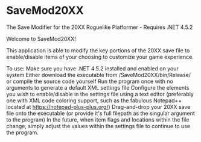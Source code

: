 # SaveMod20XX
The Save Modifier for the 20XX Roguelike Platformer - Requires .NET 4.5.2

Welcome to SaveMod20XX!

This application is able to modify the key portions of the 20XX save file to enable/disable items of your choosing to customize your game experience.

To use:
Make sure you have .NET 4.5.2 installed and enabled on your system
Either download the executable from /SaveMod20XX/bin/Release/ or compile the source code yourself
Run the program once with no arguments to generate a default XML settings file
Configure the elements you wish to enable/disable in the settings file using a text editor (preferably one with XML code coloring support, such as the fabulous Notepad++ located at https://notepad-plus-plus.org/)
Drag-and-drop your 20XX save file onto the executable (or provide it's full filepath as the singular argument to the program)
In the future, when item flags and locations within the file change, simply adjust the values within the settings file to continue to use the program.
